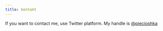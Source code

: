 ```yaml
---
title: kontakt
---
```


If you want to contact me, use Twitter platform.
My handle is [@piecioshka](https://twitter.com/piecioshka)